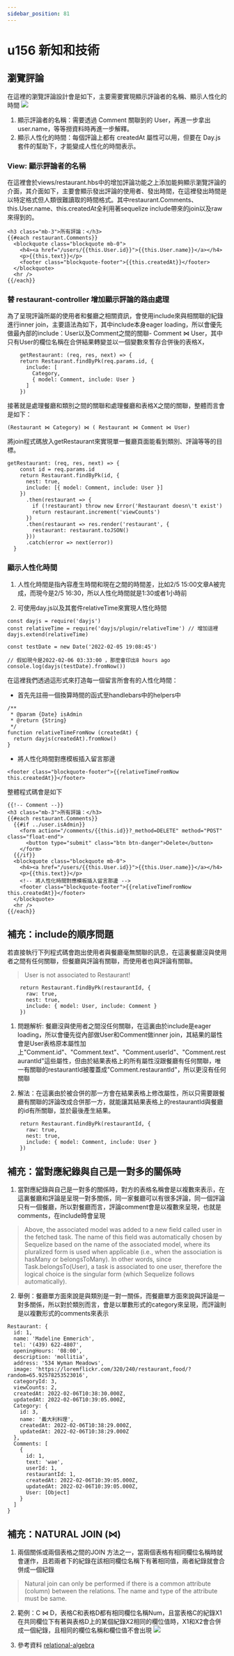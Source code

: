 ```yaml
---
sidebar_position: 81
---
```


# u156 新知和技術


## 瀏覽評論
在這裡的瀏覽評論設計會是如下，主要需要實現顯示評論者的名稱、顯示人性化的時間
![](https://res.cloudinary.com/dqfxgtyoi/image/upload/v1644081558/blog/deployment/commentRead_sitthh.png)
1. 顯示評論者的名稱：需要透過 Comment 關聯到的 User，再進一步拿出 user.name，等等撈資料時再進一步解釋。
2. 顯示人性化的時間：每個評論上都有 createdAt 屬性可以用，但要在 Day.js 套件的幫助下，才能變成人性化的時間表示。




### View: 顯示評論者的名稱
在這裡會於views/restaurant.hbs中的增加評論功能之上添加能夠顯示瀏覽評論的介面，其介面如下，主要會顯示發出評論的使用者、發出時間，在這裡發出時間是以特定格式但人類很難讀取的時間格式。其中restaurant.Comments、this.User.name、this.createdAt全利用著sequelize include帶來的join以及raw來得到的。
```
<h3 class="mb-3">所有評論：</h3>
{{#each restaurant.Comments}}
  <blockquote class="blockquote mb-0">
    <h4><a href="/users/{{this.User.id}}">{{this.User.name}}</a></h4>
    <p>{{this.text}}</p>
    <footer class="blockquote-footer">{{this.createdAt}}</footer>
  </blockquote>
  <hr />
{{/each}}
```



### 替 restaurant-controller 增加顯示評論的路由處理
為了呈現評論所屬的使用者和餐廳之相關資訊，會使用include來與相關聯的紀錄進行inner join，主要語法為如下，其中include本身eager loading，所以會優先做最內部的include：User以及Comment之間的關聯- Comment ⋈ User，其中只有User的欄位名稱在合併結果轉變並以一個變數來暫存合併後的表格X，
```
    getRestaurant: (req, res, next) => {
    return Restaurant.findByPk(req.params.id, {
      include: [ 
        Category,
        { model: Comment, include: User }
      ]
    })
```
接著就是處理餐廳和類別之間的關聯和處理餐廳和表格X之間的關聯，整體而言會是如下：
```
(Restaurant ⋈ Category) ⋈ ( Restaurant ⋈ Comment ⋈ User)
```

將join程式碼放入getRestaurant來實現單一餐廳頁面能看到類別、評論等等的目標。

```
getRestaurant: (req, res, next) => {
    const id = req.params.id
    return Restaurant.findByPk(id, {
      nest: true,
      include: [{ model: Comment, include: User }]
    })
      .then(restaurant => {
        if (!restaurant) throw new Error('Restaurant doesn\'t exist')
        return restaurant.increment('viewCounts')
      })
      .then(restaurant => res.render('restaurant', {
        restaurant: restaurant.toJSON()
      }))
      .catch(error => next(error))
  }
```


### 顯示人性化時間
1. 人性化時間是指內容產生時間和現在之間的時間差，比如2/5 15:00文章A被完成，而現今是2/5 16:30，所以人性化時間就是1:30或者1小時前

2. 可使用day.js以及其套件relativeTime來實現人性化時間
```
const dayjs = require('dayjs')
const relativeTime = require('dayjs/plugin/relativeTime') // 增加這裡
dayjs.extend(relativeTime)

const testDate = new Date('2022-02-05 19:08:45')

// 假如現今是2022-02-06 03:33:00 ，那麼會印出8 hours ago
console.log(dayjs(testDate).fromNow()) 
```

在這裡我們透過這形式來打造每一個留言所會有的人性化時間：
  - 首先先註冊一個換算時間的函式至handlebars中的helpers中
```
/**
 * @param {Date} isAdmin
 * @return {String}
 */
function relativeTimeFromNow (createdAt) {
  return dayjs(createdAt).fromNow()
}
```
  - 將人性化時間對應模板插入留言那邊
```
<footer class="blockquote-footer">{{relativeTimeFromNow this.createdAt}}</footer>
```

  整體程式碼會是如下
```
{{!-- Comment --}}
<h3 class="mb-3">所有評論：</h3>
{{#each restaurant.Comments}}
  {{#if ../user.isAdmin}}
    <form action="/comments/{{this.id}}?_method=DELETE" method="POST" class="float-end">
      <button type="submit" class="btn btn-danger">Delete</button>
    </form>
  {{/if}}
  <blockquote class="blockquote mb-0">
    <h4><a href="/users/{{this.User.id}}">{{this.User.name}}</a></h4>
    <p>{{this.text}}</p>
    <!-- 將人性化時間對應模板插入留言那邊 -->
    <footer class="blockquote-footer">{{relativeTimeFromNow this.createdAt}}</footer>
  </blockquote>
  <hr />
{{/each}}
```


## 補充：include的順序問題
若直接執行下列程式碼會跑出使用者與餐廳毫無關聯的訊息，在這裏餐廳沒與使用者之間有任何關聯，但餐廳與評論有關聯，而使用者也與評論有關聯。
> User is not associated to Restaurant!
```
    return Restaurant.findByPk(restaurantId, {
      raw: true,
      nest: true,
      include: { model: User, include: Comment }
    })
```
1. 問題解析: 餐廳沒與使用者之間沒任何關聯，在這裏由於include是eager loading，所以會優先從內部做User和Comment做inner join，其結果的屬性會是User表格原本屬性加上"Comment.id"、"Comment.text"、"Comment.userId"、"Comment.restaurantId"這些屬性，但由於結果表格上的所有屬性沒跟餐廳有任何關聯，唯一有關聯的restaurantId被覆蓋成"Comment.restaurantId"，所以更沒有任何關聯


2. 解法：在這裏由於被合併的那一方會在結果表格上修改屬性，所以只需要跟餐廳有關聯的評論改成合併那一方，就能讓其結果表格上的restaurantId與餐廳的id有所關聯，並於最後產生結果。
```
    return Restaurant.findByPk(restaurantId, {
      raw: true,
      nest: true,
      include: { model: Comment, include: User }
    })
```


## 補充：當對應紀錄與自己是一對多的關係時
1. 當對應紀錄與自己是一對多的關係時，對方的表格名稱會是以複數來表示，在這裏餐廳和評論是呈現一對多關係，同一家餐廳可以有很多評論，同一個評論只有一個餐廳，所以對餐廳而言，評論comment會是以複數來呈現，也就是comments，在include時會呈現
> Above, the associated model was added to a new field called user in the fetched task. The name of this field was automatically chosen by Sequelize based on the name of the associated model, where its pluralized form is used when applicable (i.e., when the association is hasMany or belongsToMany). In other words, since Task.belongsTo(User), a task is associated to one user, therefore the logical choice is the singular form (which Sequelize follows automatically).

2. 舉例：餐廳單方面來說是與類別是一對一關係，而餐廳單方面來說與評論是一對多關係，所以對於類別而言，會是以單數形式的category來呈現，而評論則是以複數形式的comments來表示

```
Restaurant: {
  id: 1,
  name: 'Madeline Emmerich',
  tel: '(439) 622-4807',
  openingHours: '08:00',
  description: 'mollitia',
  address: '534 Wyman Meadows',
  image: 'https://loremflickr.com/320/240/restaurant,food/?random=65.92578253523016',
  categoryId: 3,
  viewCounts: 2,
  createdAt: 2022-02-06T10:38:30.000Z,
  updatedAt: 2022-02-06T10:39:05.000Z,
  Category: {
    id: 3,
    name: '義大利料理',
    createdAt: 2022-02-06T10:38:29.000Z,
    updatedAt: 2022-02-06T10:38:29.000Z
  },
  Comments: [
    {
      id: 1,
      text: 'wae',
      userId: 1,
      restaurantId: 1,
      createdAt: 2022-02-06T10:39:05.000Z,
      updatedAt: 2022-02-06T10:39:05.000Z,
      User: [Object]
    }
  ]
}

```

## 補充：NATURAL JOIN (⋈)
1. 兩個關係或兩個表格之間的JOIN 方法之一，當兩個表格有相同欄位名稱時就會運作，且若兩者下的紀錄在該相同欄位名稱下有著相同值，兩者紀錄就會合併成一個紀錄
> Natural join can only be performed if there is a common attribute (column) between the relations. The name and type of the attribute must be same.

2. 範例：C ⋈ D，表格C和表格D都有相同欄位名稱Num，且當表格C的紀錄X1在共同欄位下有著與表格D上的某個紀錄X2相同的欄位值時，X1和X2會合併成一個紀錄，且相同的欄位名稱和欄位值不會出現
![](https://res.cloudinary.com/dqfxgtyoi/image/upload/v1644148351/blog/database/join/naturalJoin_mmv1mw.png)

3. 參考資料
[relational-algebra](https://www.guru99.com/relational-algebra-dbms.html#9)